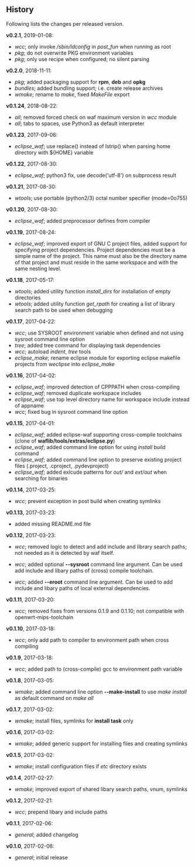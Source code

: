 History
-------
Following lists the changes per released version.

**v0.2.1**, 2019-01-08:

- *wcc*; only invoke */sbin/ldconfig* in *post_fun* when running as root
- *pkg*; do not overwrite PKG environment variables
- *pkg*; only use recipe when configured; no silent parsing


**v0.2.0**, 2018-11-11:

- *pkg*; added packaging support for **rpm**, **deb** and **opkg**
- *bundles*; added bundling support; i.e. create release archives
- *wmake*; rename to _make_, fixed _MakeFile_ export 


**v0.1.24**, 2018-08-22:

- *all*; removed forced check on waf maximum version in _wcc_ module
- *all*; tabs to spaces, use Python3 as default interpreter


**v0.1.23**, 2017-09-06:

- *eclipse_waf*; use replace() instead of lstrip() when parsing home directory with ${HOME} variable


**v0.1.22**, 2017-08-30:

- *eclipse_waf*; python3 fix, use decode('utf-8') on subprocess result


**v0.1.21**, 2017-08-30:

- *wtools*; use portable (python2/3) octal number specifier (mode=0o755)


**v0.1.20**, 2017-08-30:

- *eclipse_waf*; added preprocessor defines from compiler


**v0.1.19**, 2017-08-24:

- *eclipse_waf*; improved export of GNU C project files, added support for specifying project dependencies. Project dependencies must be a simple name of the project. This name must also be the directory name of that project and must reside in the same workspace and with the same nesting level.


**v0.1.18**, 2017-05-17:

- *wtools*; added utility function *install_dirs* for installation of empty directories
- *wtools*; added utility function *get_rpath* for creating a list of library search path to be used when debugging


**v0.1.17**, 2017-04-22:

- *wcc*; use SYSROOT environment variable when defined and not using sysroot command line option
- *tree*; added tree command for displaying task dependencies
- *wcc*; autoload *indent*, *tree* tools
- *eclipse_make*; rename eclipse module for exporting eclipse makefile projects from _weclipse_ into *eclipse_make*

**v0.1.16**, 2017-04-02:

- *eclipse_waf*; improved detection of CPPPATH when cross-compiling
- *eclipse_waf*; removed duplicate workspace includes
- *eclipse_waf*; use top level directory name for workspace include instead of appname
- *wcc*; fixed bug in sysroot command line option

**v0.1.15**, 2017-04-01:

- *eclipse_waf*; added eclipse-waf supporting cross-compile toolchains (clone of  **waflib/tools/extras/eclipse.py**)
- *eclipse_waf*; added command line option for using _install_ build command
- *eclipse_waf*; added command line option to preserve existing project files (.project, .cproject, .pydevproject)
- *eclipse_waf*; added exlcude patterns for _out/_ and _ext/out_ when searching for binaries 

**v0.1.14**, 2017-03-25:

- *wcc*; prevent exception in post build when creating symlinks

**v0.1.13**, 2017-03-23:

- added missing README.md file

**v0.1.12**, 2017-03-23:

- *wcc*; removed logic to detect and add include and library search paths; not needed as it is detected by waf itself.

- *wcc*; added optional **--sysroot** command line argument. Can be used add include and libary paths of (cross) compile toolchain.

- *wcc*; added **--eroot** command line argument. Can be used to add include and libary paths of local external dependencies.

**v0.1.11**, 2017-03-20:

- *wcc*; removed fixes from versions 0.1.9 and 0.1.10; not compatible with openwrt-mips-toolchain

**v0.1.10**, 2017-03-18:

- *wcc*; only add path to compiler to environment path when cross compiling

**v0.1.9**, 2017-03-18:

- *wcc*; added path to (cross-compile) gcc to environment path variable

**v0.1.8**, 2017-03-05:

- *wmake*; added command line option **--make-install** to use *make install* as default command on *make all*

**v0.1.7**, 2017-03-02:

- *wmake*; install files, symlinks for **install task** only

**v0.1.6**, 2017-03-02:

- *wmake*; added generic support for installing files and creating symlinks

**v0.1.5**, 2017-03-02:

- *wmake*; install configuration files if _etc_ directory exists

**v0.1.4**, 2017-02-27:

- *wmake*; improved export of shared libary search paths, vnum, symlinks

**v0.1.2**, 2017-02-21:

- *wcc*; prepend libary and include paths

**v0.1.1**, 2017-02-06:

- *general*; added changelog

**v0.1.0**, 2017-02-06:

- *general*; initial release

